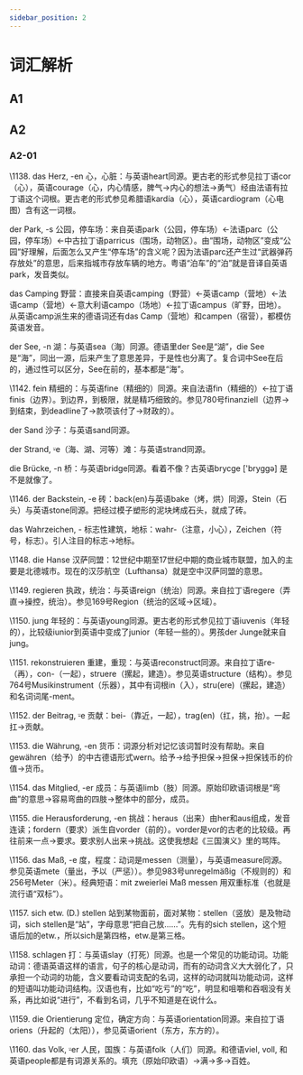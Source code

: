 ```yaml
---
sidebar_position: 2
---
```


# 词汇解析

## A1



## A2

### A2-01

\1138. das Herz, -en  心，心脏：与英语heart同源。更古老的形式参见拉丁语cor（心），英语courage（心，内心情感，脾气→内心的想法→勇气）经由法语有拉丁语这个词根。更古老的形式参见希腊语kardía（心），英语cardiogram（心电图）含有这一词根。



der Park, -s  公园，停车场：来自英语park（公园，停车场）←法语parc（公园，停车场）←中古拉丁语parricus（围场，动物区）。由“围场，动物区”变成“公园”好理解，后面怎么又产生“停车场”的含义呢？因为法语parc还产生过“武器弹药存放处”的意思，后来指城市存放车辆的地方。粤语“泊车”的“泊”就是音译自英语park，发音类似。



das Camping  野营：直接来自英语camping（野营）←英语camp（营地）←法语camp（营地）←意大利语campo（场地）←拉丁语campus（旷野，田地）。从英语camp派生来的德语词还有das Camp（营地）和campen（宿营），都模仿英语发音。



der See, -n 湖：与英语sea（海）同源。德语里der See是“湖”，die See是“海”，同出一源，后来产生了意思差异，于是性也分离了。复合词中See在后的，通过性可以区分，See在前的，基本都是“海”。



\1142. fein 精细的：与英语fine（精细的）同源。来自法语fin（精细的）←拉丁语finis（边界）。到边界，到极限，就是精巧细致的。参见780号finanziell（边界→到结束，到deadline了→款项该付了→财政的）。



der Sand 沙子：与英语sand同源。



der Strand, ⸚e（海、湖、河等）滩：与英语strand同源。



die Brücke, -n 桥：与英语bridge同源。看着不像？古英语brycge ['bryggə] 是不是就像了。



\1146. der Backstein, -e 砖：back(en)与英语bake（烤，烘）同源，Stein（石头）与英语stone同源。把经过模子塑形的泥块烤成石头，就成了砖。



das Wahrzeichen, - 标志性建筑，地标：wahr-（注意，小心），Zeichen（符号，标志）。引人注目的标志→地标。



\1148. die Hanse 汉萨同盟：12世纪中期至17世纪中期的商业城市联盟，加入的主要是北德城市。现在的汉莎航空（Lufthansa）就是空中汉萨同盟的意思。



\1149. regieren 执政，统治：与英语reign（统治）同源。来自拉丁语regere（弄直→操控，统治）。参见169号Region（统治的区域→区域）。



\1150. jung 年轻的：与英语young同源。更古老的形式参见拉丁语iuvenis（年轻的），比较级iunior到英语中变成了junior（年轻一些的）。男孩der Junge就来自jung。



\1151. rekonstruieren  重建，重现：与英语reconstruct同源。来自拉丁语re-（再），con-（一起），struere（摞起，建造）。参见英语structure（结构）。参见764号Musikinstrument（乐器），其中有词根in（入），stru(ere)（摞起，建造）和名词词尾-ment。



\1152. der Beitrag, ⸚e 贡献：bei-（靠近，一起），trag(en)（扛，挑，抬）。一起扛→贡献。



\1153. die Währung, -en 货币：词源分析对记忆该词暂时没有帮助。来自gewähren（给予）的中古德语形式wern。给予→给予担保→担保→担保钱币的价值→货币。



\1154. das Mitglied, -er 成员：与英语limb（肢）同源。原始印欧语词根是“弯曲”的意思→容易弯曲的四肢→整体中的部分，成员。



\1155. die Herausforderung, -en  挑战：heraus（出来）由her和aus组成，发音连读；fordern（要求）派生自vorder（前的）。vorder是vor的古老的比较级。再往前来一点→要求。要求别人出来→挑战。这使我想起《三国演义》里的骂阵。



\1156. das Maß, -e  度，程度：动词是messen（测量），与英语measure同源。参见英语mete（量出，予以（严惩））。参见983号unregelmäßig（不规则的）和256号Meter（米）。经典短语：mit zweierlei Maß messen 用双重标准（也就是流行语“双标”）。



\1157. sich etw. (D.) stellen 站到某物面前，面对某物：stellen（竖放）是及物动词，sich  stellen是“站”，字母意思“把自己放……”。先有的sich  stellen，这个短语后加的etw.，所以sich是第四格，etw.是第三格。



\1158. schlagen  打：与英语slay（打死）同源。也是一个常见的功能动词。功能动词：德语英语这样的语言，句子的核心是动词，而有的动词含义大大弱化了，只承担一个动词的功能，含义要看动词支配的名词，这样的动词就叫功能动词，这样的短语叫功能动词结构。汉语也有，比如“吃亏”的“吃”，明显和咀嚼和吞咽没有关系，再比如说“进行”，不看到名词，几乎不知道是在说什么。



\1159. die Orientierung 定位，确定方向：与英语orientation同源。来自拉丁语oriens（升起的（太阳）），参见英语orient（东方，东方的）。



\1160. das Volk, ⸚er 人民，国族：与英语folk（人们）同源。和德语viel, voll, 和英语people都是有词源关系的。填充（原始印欧语）→满→多→百姓。
